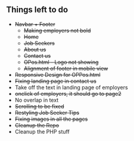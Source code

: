 ## Things left to do

* <del>Navbar +  Footer </del>
  * <del>Making employers not bold </del>
  * <del>Home </del>
  * <del>Job Seekers </del>
  * <del>About us </del>
  * <del>Contact us </del>
  * <del>OPos.html - Logo not showing </del>
  * <del>Alignment of footer in mobile view </del>
* <del>Responsive Design for OPPos.html 
* <del>Fixing landing page in contact us 
* Take off the text in landing page of employers
 * <del>onclick of employers, it should go to page2</del>
* No overlap in text
 * <del>Scrolling to be fixed</del>
* <del>Restyling Job Seeker Tips 
* <del>Fixing images in all the pages 
* <del>Cleanup the Repo 
* Cleanup the PHP stuff
